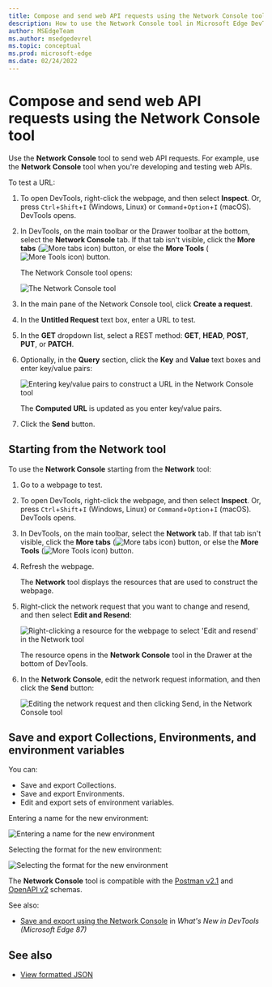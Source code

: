 ```yaml
---
title: Compose and send web API requests using the Network Console tool
description: How to use the Network Console tool in Microsoft Edge DevTools to make synthetic network requests over HTTP when you're developing and testing web APIs.
author: MSEdgeTeam
ms.author: msedgedevrel
ms.topic: conceptual
ms.prod: microsoft-edge
ms.date: 02/24/2022
---
```

# Compose and send web API requests using the Network Console tool

Use the **Network Console** tool to send web API requests.  For example, use the **Network Console** tool when you're developing and testing web APIs.

To test a URL:

1. To open DevTools, right-click the webpage, and then select **Inspect**.  Or, press `Ctrl`+`Shift`+`I` (Windows, Linux) or `Command`+`Option`+`I` (macOS).  DevTools opens.

1. In DevTools, on the main toolbar or the Drawer toolbar at the bottom, select the **Network Console** tab.  If that tab isn't visible, click the **More tabs** (![More tabs icon](../media/more-tabs-icon-light-theme.png)) button, or else the **More Tools** (![More Tools icon](../media/more-tools-icon-light-theme.png)) button.

   The Network Console tool opens:

   ![The Network Console tool](images/network-console-tool.png)

1. In the main pane of the Network Console tool, click **Create a request**.

1. In the **Untitled Request** text box, enter a URL to test.

1. In the **GET** dropdown list, select a REST method: **GET**, **HEAD**, **POST**, **PUT**, or **PATCH**.

1. Optionally, in the **Query** section, click the **Key** and **Value** text boxes and enter key/value pairs:

   ![Entering key/value pairs to construct a URL in the Network Console tool](images/entering-key-value-pairs.png)

   The **Computed URL** is updated as you enter key/value pairs.

1. Click the **Send** button.


<!-- ====================================================================== -->
## Starting from the Network tool

To use the **Network Console** starting from the **Network** tool:

1. Go to a webpage to test.

1. To open DevTools, right-click the webpage, and then select **Inspect**.  Or, press `Ctrl`+`Shift`+`I` (Windows, Linux) or `Command`+`Option`+`I` (macOS).  DevTools opens.

1. In DevTools, on the main toolbar, select the **Network** tab.  If that tab isn't visible, click the **More tabs** (![More tabs icon](../media/more-tabs-icon-light-theme.png)) button, or else the **More Tools** (![More Tools icon](../media/more-tools-icon-light-theme.png)) button.

1. Refresh the webpage.

   The **Network** tool displays the resources that are used to construct the webpage.

1. Right-click the network request that you want to change and resend, and then select **Edit and Resend**:

   ![Right-clicking a resource for the webpage to select 'Edit and resend' in the Network tool](images/edit-and-resend.png)

   The resource opens in the **Network Console** tool in the Drawer at the bottom of DevTools.

1. In the **Network Console**, edit the network request information, and then click the **Send** button:

   ![Editing the network request and then clicking Send, in the Network Console tool](images/edit-then-send.png)

   <!-- Another screenshot (used by Experimental Features article)

   ![The Network Console tool in the main toolbar](../media/network-network-console.msft.png) -->


<!-- ====================================================================== -->
## Save and export Collections, Environments, and environment variables

You can:
*  Save and export Collections.
*  Save and export Environments.
*  Edit and export sets of environment variables.

Entering a name for the new environment:

![Entering a name for the new environment](images/network-console-environments-new-name.msft.png)

Selecting the format for the new environment:

![Selecting the format for the new environment](images/network-console-environments-new-format.msft.png)

The **Network Console** tool is compatible with the [Postman v2.1](https://schema.getpostman.com/json/collection/v2.1.0/docs/index.html) and [OpenAPI v2](https://swagger.io/specification/v2) schemas.

See also:
* [Save and export using the Network Console](../whats-new/2020/10/devtools.md#save-and-export-using-the-network-console) in _What's New in DevTools (Microsoft Edge 87)_


<!-- ====================================================================== -->
## See also

* [View formatted JSON](../json-viewer/json-viewer.md)
<!-- * [edge-devtools-network-console repo](https://github.com/microsoft/edge-devtools-network-console) -->
